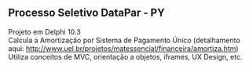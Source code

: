 ## Processo Seletivo DataPar - PY
Projeto em Delphi 10.3 <br>
Calcula a Amortização por Sistema de Pagamento Único (detalhamento aqui: http://www.uel.br/projetos/matessencial/financeira/amortiza.htm) <br>
Utiliza conceitos de MVC, orientação a objetos, iframes, UX Design, etc.